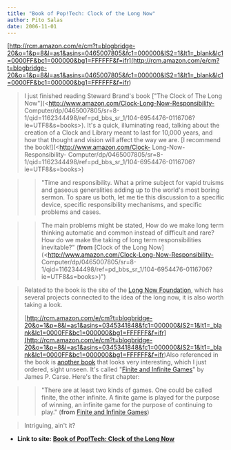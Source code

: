 ```yaml
---
title: "Book of Pop!Tech: Clock of the Long Now"
author: Pito Salas
date: 2006-11-01
---
```


[http://rcm.amazon.com/e/cm?t=blogbridge-20&o=1&p=8&l=as1&asins=0465007805&fc1=000000&IS2=1&lt1=_blank&lc1=0000FF&bc1=000000&bg1=FFFFFF&f=ifr](<http://rcm.amazon.com/e/cm?t=blogbridge-20&o=1&p=8&l=as1&asins=0465007805&fc1=000000&IS2=1&lt1=_blank&lc1=0000FF&bc1=000000&bg1=FFFFFF&f=ifr>)  
> I just finished reading Steward Brand's book ["The Clock of The Long
> Now"](<http://www.amazon.com/Clock-Long-Now-Responsibility-
> Computer/dp/0465007805/sr=8-1/qid=1162344498/ref=pd_bbs_sr_1/104-6954476-0116706?ie=UTF8&s=books>).
> It's a quick, illuminating read, talking about the creation of a Clock and
> Library meant to last for 10,000 years, and how that thought and vision will
> affect the way we are. [I recommend the book!](<http://www.amazon.com/Clock-
> Long-Now-Responsibility-
> Computer/dp/0465007805/sr=8-1/qid=1162344498/ref=pd_bbs_sr_1/104-6954476-0116706?ie=UTF8&s=books>)
>

>> "Time and responsibility. What a prime subject for vapid truisms and
gaseous generalities adding up to the world's most boring sermon. To spare us
both, let me tie this discussion to a specific device, specific responsibility
mechanisms, and specific problems and cases.

>>

>> The main problems might be stated, How do we make long term thinking
automatic and common instead of difficult and rare? How do we make the taking
of long term responsibilities inevitable?" (**from** [Clock of the Long
Now](<http://www.amazon.com/Clock-Long-Now-Responsibility-
Computer/dp/0465007805/sr=8-1/qid=1162344498/ref=pd_bbs_sr_1/104-6954476-0116706?ie=UTF8&s=books>)")

>
> Related to the book is the site of the [Long Now
> Foundation](<http://www.longnow.org/>), which has several projects connected
> to the idea of the long now, it is also worth taking a look.
>
>
> [http://rcm.amazon.com/e/cm?t=blogbridge-20&o=1&p=8&l=as1&asins=0345341848&fc1=000000&IS2=1&lt1=_blank&lc1=0000FF&bc1=000000&bg1=FFFFFF&f=ifr](<http://rcm.amazon.com/e/cm?t=blogbridge-20&o=1&p=8&l=as1&asins=0345341848&fc1=000000&IS2=1&lt1=_blank&lc1=0000FF&bc1=000000&bg1=FFFFFF&f=ifr>)Also
> referenced in the book is [another book](<http://www.longnow.org/>) that
> looks very interesting, which I just ordered, sight unseen. It's called
> "[Finite and Infinite Games](<http://www.longnow.org/>)" by James P. Carse.
> Here's the first chapter:
>

>> "There are at least two kinds of games. One could be called finite, the
other infinite. A finite game is played for the purpose of winning, an
infinite game for the purpose of continuing to play." (**from** [Finite and
Infinite Games](<http://www.longnow.org/>))

>
> Intriguing, ain't it?


* **Link to site:** **[Book of Pop!Tech: Clock of the Long Now](None)**
